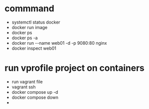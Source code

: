 # commmand
- systemctl status docker
- docker run image
- docker ps
- docker ps -a
- docker run --name web01 -d -p 9080:80 nginx
- docker inspect web01

# run vprofile project on containers
- run vagrant file 
- vagrant ssh 
- docker compose up -d
- docker compose down 
- 
